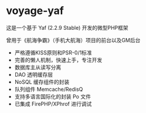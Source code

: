 voyage-yaf
==========
这是一个基于 Yaf (2.2.9 Stable) 开发的微型PHP框架

曾用于《航海争霸》（手机大航海）项目的前台以及GM后台

- 严格遵循KISS原则和PSR-0/1标准
- 完善的懒人机制，快速上手，专注开发
- 数据库主从读写分离
- DAO 透明缓存层
- NoSQL 缓存组件的封装
- 队列组件 Memcache/RedisQ
- 支持多语言国际化的封装 Po 文件
- 已集成 FirePHP/XPhrof 进行调试
